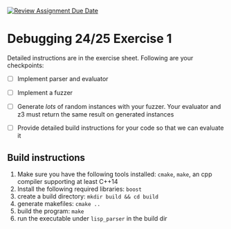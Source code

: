 [![Review Assignment Due Date](https://classroom.github.com/assets/deadline-readme-button-22041afd0340ce965d47ae6ef1cefeee28c7c493a6346c4f15d667ab976d596c.svg)](https://classroom.github.com/a/3MmVbb7f)
# Debugging 24/25 Exercise 1

Detailed instructions are in the exercise sheet. Following are your checkpoints:

- [ ] Implement parser and evaluator
- [ ] Implement a fuzzer
- [ ] Generate *lots* of random instances with your fuzzer. Your evaluator and z3 must return the same result on generated instances
- [ ] Provide detailed build instructions for your code so that we can evaluate it


## Build instructions
1. Make sure you have the following tools installed: `cmake`, `make`, an cpp compiler supporting at least C++14
2. Install the following required libraries: `boost`
3. create a build directory: `mkdir build && cd build`
4. generate makefiles: `cmake ..`
5. build the program: `make`
6. run the executable under `lisp_parser` in the build dir